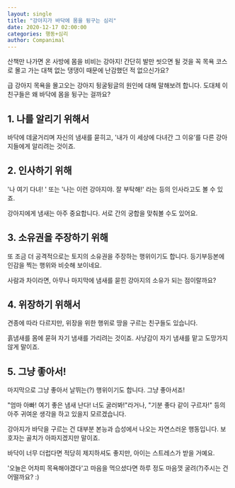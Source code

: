 ```yaml
---
layout: single
title: "강아지가 바닥에 몸을 뒹구는 심리"
date: 2020-12-17 02:00:00
categories: 행동+심리
author: Companimal
---
```


산책만 나가면 온 사방에 몸을 비비는 강아지! 간단히 발만 씻으면 될 것을 꼭 목욕 코스로 몰고 가는 대책 없는 댕댕이 때문에 난감했던 적 없으신가요?

급 강아지 목욕을 몰고오는 강아지 뒹굴뒹글의 원인에 대해 말해보려 합니다. 도대체 이 친구들은 왜 바닥에 몸을 뒹구는 걸까요?

## 1. 나를 알리기 위해서

바닥에 데굴거리며 자신의 냄새를 묻히고, '내가 이 세상에 다녀간 그 이유’를 다른 강아지들에게 알리려는 것이죠.

## 2. 인사하기 위해

'나 여기 다녀! ' 또는 '나는 이런 강아지야. 잘 부탁해!' 라는 등의 인사라고도 볼 수 있죠.

강아지에게 냄새는 아주 중요합니다. 서로 간의 궁합을 맞춰볼 수도 있어요.

## 3. 소유권을 주장하기 위해

또 조금 더 공격적으로는 토지의 소유권을 주장하는 행위이기도 합니다. 등기부등본에 인감을 찍는 행위와 비슷해 보이네요.

사람과 차이라면, 아무나 마지막에 냄새를 묻힌 강아지의 소유가 되는 점이랄까요?

## 4. 위장하기 위해서

견종에 따라 다르지만, 위장을 위한 행위로 땅을 구르는 친구들도 있습니다.

흙냄새를 몸에 묻혀 자기 냄새를 가리려는 것이죠. 사냥감이 자기 냄새를 맡고 도망가지 않게 말이죠.

## 5. 그냥 좋아서!

마지막으로 그냥 좋아서 날뛰는(?) 행위이기도 합니다. 그냥 좋아서죠!

"엄마 아빠! 여기 좋은 냄새 난다! 너도 굴러봐!"라거나, "기분 좋다 같이 구르자!" 등의 아주 귀여운 생각을 하고 있을지 모르겠습니다.

강아지가 바닥을 구르는 건 대부분 본능과 습성에서 나오는 자연스러운 행동입니다. 보호자는 골치가 아파지겠지만 말이죠.

바닥이 너무 더럽다면 적당히 제지하셔도 좋지만, 아이는 스트레스가 받을 거예요.

'오늘은 어차피 목욕해야겠다'고 마음을 먹으셨다면 하루 정도 마음껏 굴려(?)주시는 건 어떨까요? :)
